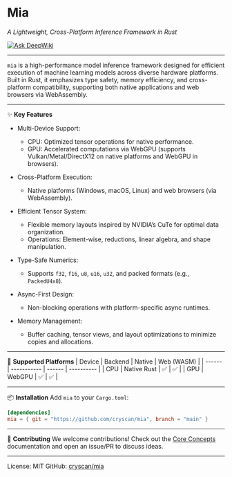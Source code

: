 # Mia

*A Lightweight, Cross-Platform Inference Framework in Rust*

[![Ask DeepWiki](https://deepwiki.com/badge.svg)](https://deepwiki.com/cryscan/mia)

---

`mia` is a high-performance model inference framework designed for efficient execution of machine learning models across diverse hardware platforms. Built in Rust, it emphasizes type safety, memory efficiency, and cross-platform compatibility, supporting both native applications and web browsers via WebAssembly.

---

✨ **Key Features**
- Multi-Device Support:
  - CPU: Optimized tensor operations for native performance.
  - GPU: Accelerated computations via WebGPU (supports Vulkan/Metal/DirectX12 on native platforms and WebGPU in browsers).

- Cross-Platform Execution:
  - Native platforms (Windows, macOS, Linux) and web browsers (via WebAssembly).

- Efficient Tensor System:
  - Flexible memory layouts inspired by NVIDIA’s CuTe for optimal data organization.
  - Operations: Element-wise, reductions, linear algebra, and shape manipulation.

- Type-Safe Numerics:
  - Supports `f32`, `f16`, `u8`, `u16`, `u32`, and packed formats (e.g., `PackedU4x8`).

- Async-First Design:
  - Non-blocking operations with platform-specific async runtimes.

- Memory Management:
  - Buffer caching, tensor views, and layout optimizations to minimize copies and allocations.

---

🚀 **Supported Platforms**
| Device | Backend     | Native | Web (WASM) |
| ------ | ----------- | ------ | ---------- |
| CPU    | Native Rust | ✅      | ✅          |
| GPU    | WebGPU      | ✅      | ✅          |

---

📦 **Installation**
Add `mia` to your `Cargo.toml`:
```toml
[dependencies]
mia = { git = "https://github.com/cryscan/mia", branch = "main" }
```

---

🤝 **Contributing**
We welcome contributions! Check out the [Core Concepts](https://deepwiki.io/cryscan/mia) documentation and open an issue/PR to discuss ideas.

---

License: MIT
GitHub: [cryscan/mia](https://github.com/cryscan/mia)